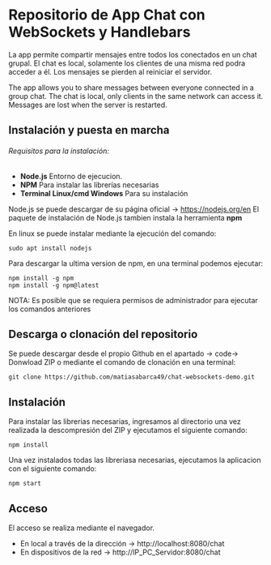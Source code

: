 # Repositorio de App Chat con WebSockets y Handlebars

La app permite compartir mensajes entre todos los conectados en un chat grupal. El chat es local, solamente los clientes de una misma red podra acceder a él. Los mensajes se pierden al reiniciar el servidor.

The app allows you to share messages between everyone connected in a group chat. The chat is local, only clients in the same network can access it. Messages are lost when the server is restarted.

## Instalación y puesta en marcha
###### Requisitos para la instalación:

- **Node.js** Entorno de ejecucion.
- **NPM** Para instalar las librerías necesarias
- **Terminal Linux/cmd Windows** Para su instalación

Node.js se puede descargar de su página oficial -> https://nodejs.org/en
El paquete de instalación de Node.js tambien instala la herramienta **npm**

En linux se puede instalar mediante la ejecución del comando:

```
sudo apt install nodejs
```

Para descargar la ultima version de npm, en una terminal podemos ejecutar:

```
npm install -g npm
npm install -g npm@latest
```
NOTA: Es posible que se requiera permisos de administrador para ejecutar los comandos anteriores

## Descarga o clonación del repositorio

Se puede descargar desde el propio Github en el apartado -> code-> Donwload ZIP o mediante el comando de clonación en una terminal:

```
git clone https://github.com/matiasabarca49/chat-websockets-demo.git
```

## Instalación

Para instalar las librerias necesarias, ingresamos al directorio una vez realizada la descompresión del ZIP y ejecutamos el siguiente comando:
```
npm install
```
Una vez instalados todas las libreriasa necesarias, ejecutamos la aplicacion con el siguiente comando:

```
npm start
```

## Acceso

El acceso se realiza mediante el navegador. 

 - En local a través de la dirección -> http://localhost:8080/chat
 - En dispositivos de la red -> http://IP_PC_Servidor:8080/chat
